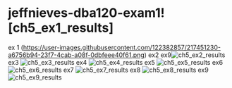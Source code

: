# jeffnieves-dba120-exam1![ch5_ex1_results]

ex 1
(https://user-images.githubusercontent.com/122382857/217451230-a6756b94-23f7-4cab-a08f-0dbfeee40f61.png)
ex2
ex9![ch5_ex2_results](https://user-images.githubusercontent.com/122382857/217451451-88f6030e-5ba4-47dc-a24f-157eb15d9982.png)
ex3
![ch5_ex3_results](https://user-images.githubusercontent.com/122382857/217451468-81f9a536-d3c3-4f0e-927f-0033487b8fff.png)
ex4
![ch5_ex4_results](https://user-images.githubusercontent.com/122382857/217451474-2933376c-9c4c-43f4-b274-0729d1d3c53d.png)
ex5
![ch5_ex5_results](https://user-images.githubusercontent.com/122382857/217451477-d67c4b2f-5831-4099-8980-225435999a5a.png)
ex6
![ch5_ex6_results](https://user-images.githubusercontent.com/122382857/217451486-b2d37c56-1eaa-44ef-9aef-8f41aa7405c6.png)
ex7
![ch5_ex7_results](https://user-images.githubusercontent.com/122382857/217451505-f8f41447-4c38-4346-b9ed-d33c8678728c.png)
ex8
![ch5_ex8_results](https://user-images.githubusercontent.com/122382857/217451516-1b2050e8-5a39-407b-bf5e-f38a2028724c.png)
ex9
![ch5_ex9_results](https://user-images.githubusercontent.com/122382857/217451524-7214fa50-f4e6-4a62-b60a-59862b0e0b23.png)
